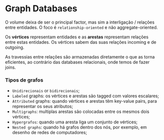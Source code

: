 # Graph Databases

O volume deixa de ser o principal factor, mas sim a interligação / relações entre entidades. O foco é `relationship-oriented` e não aggregate-oriented.

Os **vértices** representam entidades e as **arestas** representam relações entre estas entidades. Os vértices sabem das suas relações incoming e de outgoing.

As travessias entre relações são armazenadas diretamente o que as torna eficientes, ao contrário das databases relacionais, onde temos de fazer joins.

### Tipos de grafos

- `Unidirecionais` or `bidirecionais`;
- `Labeled` graphs: os vértices e arestas são tagged com valores escalares;
- `Attributed` graphs: quando vértices e arestas têm key-value pairs, para representar os seus atributos;
- `Multigraphs`: multiplas arestas são colocadas entre os mesmos dois vértices;
- `Hypergrafos`: quando uma aresta liga um conjunto de vértices;
- `Nested graphs`: quando há grafos dentro dos nós, por exemplo, em desenho de redes de computadores;


